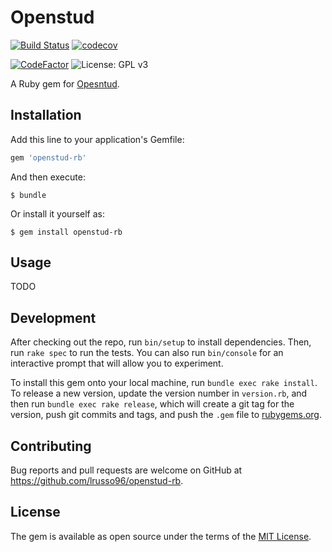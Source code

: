 # Openstud

[![Build Status](https://travis-ci.com/lrusso96/openstud-rb.svg?branch=master)](https://travis-ci.com/lrusso96/openstud-rb)
[![codecov](https://img.shields.io/codecov/c/github/lrusso96/openstud-rb.svg)](https://codecov.io/gh/lrusso96/openstud-rb)


[![CodeFactor](https://www.codefactor.io/repository/github/lrusso96/openstud-rb/badge)](https://www.codefactor.io/repository/github/lrusso96/openstud-rb)
![License: GPL v3](https://img.shields.io/badge/License-MIT-blue.svg)

A Ruby gem for [Opesntud](https://github.com/LithiumSR/openstud_driver).

## Installation

Add this line to your application's Gemfile:

```ruby
gem 'openstud-rb'
```

And then execute:

    $ bundle

Or install it yourself as:

    $ gem install openstud-rb

## Usage

TODO

## Development

After checking out the repo, run `bin/setup` to install dependencies. Then, run `rake spec` to run the tests. You can also run `bin/console` for an interactive prompt that will allow you to experiment.

To install this gem onto your local machine, run `bundle exec rake install`. To release a new version, update the version number in `version.rb`, and then run `bundle exec rake release`, which will create a git tag for the version, push git commits and tags, and push the `.gem` file to [rubygems.org](https://rubygems.org).

## Contributing

Bug reports and pull requests are welcome on GitHub at https://github.com/lrusso96/openstud-rb.

## License

The gem is available as open source under the terms of the [MIT License](https://opensource.org/licenses/MIT).
